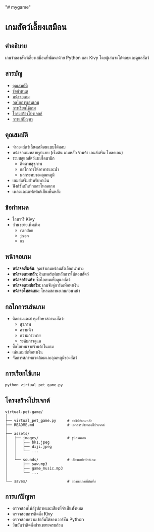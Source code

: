 "# mygame" 
# เกมสัตว์เลี้ยงเสมือน

## คำอธิบาย
เกมจำลองสัตว์เลี้ยงเสมือนที่พัฒนาด้วย Python และ Kivy โดยผู้เล่นจะโต้ตอบและดูแลสัตว์

## สารบัญ
- [คุณสมบัติ](#คุณสมบัติ)
- [ข้อกำหนด](#ข้อกำหนด)
- [หน้าจอเกม](#หน้าจอเกม)
- [กลไกการเล่นเกม](#กลไกการเล่นเกม)
- [การเรียกใช้เกม](#การเรียกใช้เกม)
- [โครงสร้างโปรเจกต์](#โครงสร้างโปรเจกต์)
- [การแก้ปัญหา](#การแก้ปัญหา)

## คุณสมบัติ
- จำลองสัตว์เลี้ยงเสมือนแบบโต้ตอบ
- หน้าจอเกมหลายรูปแบบ (เริ่มต้น เกมหลัก ร้านค้า เกมส์เสริม โหลดเกม)
- ระบบดูแลสัตว์แบบไดนามิก
  - ติดตามสุขภาพ
  - กลไกการให้อาหารและน้ำ
  - ผลกระทบของอุณหภูมิ
- เกมส์เสริมสำหรับหาเงิน
- ฟังก์ชันบันทึกและโหลดเกม
- เพลงและเอฟเฟกต์เสียงพื้นหลัง

## ข้อกำหนด
- ไลบรารี Kivy
- ส่วนขยายเพิ่มเติม
  - `random`
  - `json`
  - `os`

## หน้าจอเกม
- **หน้าจอเริ่มต้น**: จุดเข้าเกมพร้อมตัวเลือกนำทาง
- **หน้าจอเกมหลัก**: อินเทอร์เฟซหลักการโต้ตอบสัตว์
- **หน้าจอร้านค้า**: ซื้อไอเทมเพื่อดูแลสัตว์
- **หน้าจอเกมส์เสริม**: เกมจับคู่การ์ดเพื่อหาเงิน
- **หน้าจอโหลดเกม**: โหลดสถานะเกมก่อนหน้า

## กลไกการเล่นเกม
- ติดตามและบำรุงรักษาสถานะสัตว์:
  - สุขภาพ
  - ความหิว
  - ความกระหาย
  - ระดับการดูแล
- ซื้อไอเทมจากร้านค้าในเกม
- เล่นเกมส์เพื่อหาเงิน
- จัดการสภาพแวดล้อมและอุณหภูมิของสัตว์

## การเรียกใช้เกม
```bash
python virtual_pet_game.py
```

## โครงสร้างโปรเจกต์
```
virtual-pet-game/
│
├── virtual_pet_game.py     # สคริปต์เกมหลัก
├── README.md               # เอกสารประกอบโปรเจกต์
│
├── assets/
│   ├── images/             # รูปภาพเกม
│   │   ├── bk1.jpeg
│   │   ├── diji.jpeg
│   │   └── ...
│   │
│   └── sounds/             # เสียงเอฟเฟกต์เกม
│       ├── saw.mp3
│       ├── game_music.mp3
│       └── ...
│
└── saves/                  # สถานะเกมที่บันทึก
```

## การแก้ปัญหา
- ตรวจสอบไฟล์รูปภาพและเสียงที่จำเป็นทั้งหมด
- ตรวจสอบการติดตั้ง Kivy
- ตรวจสอบความเข้ากันได้ของเวอร์ชัน Python
- ยืนยันว่าติดตั้งส่วนขยายครบถ้วน

